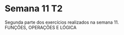 # Semana 11 T2
 Segunda parte dos exercícios realizados na semana 11.
<br>
FUNÇÕES, OPERAÇÕES E LÓGICA
